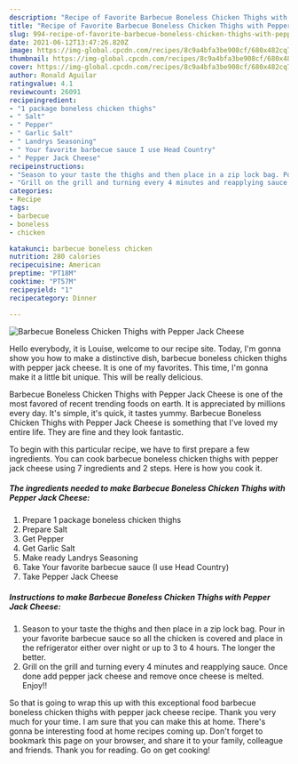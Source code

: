 ```yaml
---
description: "Recipe of Favorite Barbecue Boneless Chicken Thighs with Pepper Jack Cheese"
title: "Recipe of Favorite Barbecue Boneless Chicken Thighs with Pepper Jack Cheese"
slug: 994-recipe-of-favorite-barbecue-boneless-chicken-thighs-with-pepper-jack-cheese
date: 2021-06-12T13:47:26.820Z
image: https://img-global.cpcdn.com/recipes/8c9a4bfa3be908cf/680x482cq70/barbecue-boneless-chicken-thighs-with-pepper-jack-cheese-recipe-main-photo.jpg
thumbnail: https://img-global.cpcdn.com/recipes/8c9a4bfa3be908cf/680x482cq70/barbecue-boneless-chicken-thighs-with-pepper-jack-cheese-recipe-main-photo.jpg
cover: https://img-global.cpcdn.com/recipes/8c9a4bfa3be908cf/680x482cq70/barbecue-boneless-chicken-thighs-with-pepper-jack-cheese-recipe-main-photo.jpg
author: Ronald Aguilar
ratingvalue: 4.1
reviewcount: 26091
recipeingredient:
- "1 package boneless chicken thighs"
- " Salt"
- " Pepper"
- " Garlic Salt"
- " Landrys Seasoning"
- " Your favorite barbecue sauce I use Head Country"
- " Pepper Jack Cheese"
recipeinstructions:
- "Season to your taste the thighs and then place in a zip lock bag. Pour in your favorite barbecue sauce so all the chicken is covered and place in the refrigerator either over night or up to 3 to 4 hours. The longer the better."
- "Grill on the grill and turning every 4 minutes and reapplying sauce. Once done add pepper jack cheese and remove once cheese is melted. Enjoy!!"
categories:
- Recipe
tags:
- barbecue
- boneless
- chicken

katakunci: barbecue boneless chicken 
nutrition: 280 calories
recipecuisine: American
preptime: "PT18M"
cooktime: "PT57M"
recipeyield: "1"
recipecategory: Dinner

---
```



![Barbecue Boneless Chicken Thighs with Pepper Jack Cheese](https://img-global.cpcdn.com/recipes/8c9a4bfa3be908cf/680x482cq70/barbecue-boneless-chicken-thighs-with-pepper-jack-cheese-recipe-main-photo.jpg)

Hello everybody, it is Louise, welcome to our recipe site. Today, I'm gonna show you how to make a distinctive dish, barbecue boneless chicken thighs with pepper jack cheese. It is one of my favorites. This time, I'm gonna make it a little bit unique. This will be really delicious.



Barbecue Boneless Chicken Thighs with Pepper Jack Cheese is one of the most favored of recent trending foods on earth. It is appreciated by millions every day. It's simple, it's quick, it tastes yummy. Barbecue Boneless Chicken Thighs with Pepper Jack Cheese is something that I've loved my entire life. They are fine and they look fantastic.


To begin with this particular recipe, we have to first prepare a few ingredients. You can cook barbecue boneless chicken thighs with pepper jack cheese using 7 ingredients and 2 steps. Here is how you cook it.

<!--inarticleads1-->

##### The ingredients needed to make Barbecue Boneless Chicken Thighs with Pepper Jack Cheese:

1. Prepare 1 package boneless chicken thighs
1. Prepare  Salt
1. Get  Pepper
1. Get  Garlic Salt
1. Make ready  Landrys Seasoning
1. Take  Your favorite barbecue sauce (I use Head Country)
1. Take  Pepper Jack Cheese




<!--inarticleads2-->

##### Instructions to make Barbecue Boneless Chicken Thighs with Pepper Jack Cheese:

1. Season to your taste the thighs and then place in a zip lock bag. Pour in your favorite barbecue sauce so all the chicken is covered and place in the refrigerator either over night or up to 3 to 4 hours. The longer the better.
1. Grill on the grill and turning every 4 minutes and reapplying sauce. Once done add pepper jack cheese and remove once cheese is melted. Enjoy!!




So that is going to wrap this up with this exceptional food barbecue boneless chicken thighs with pepper jack cheese recipe. Thank you very much for your time. I am sure that you can make this at home. There's gonna be interesting food at home recipes coming up. Don't forget to bookmark this page on your browser, and share it to your family, colleague and friends. Thank you for reading. Go on get cooking!
